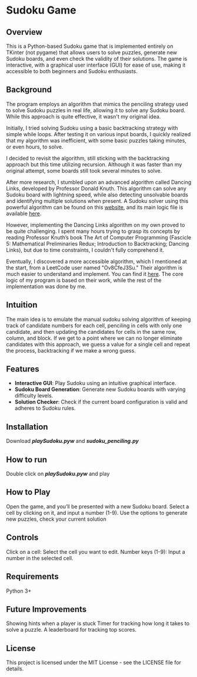 # Sudoku Game

## Overview

This is a Python-based Sudoku game that is implemented entirely on TKinter (not pygame) that allows users to solve puzzles, generate new Sudoku boards, and even check the validity of their solutions. The game is interactive, with a graphical user interface (GUI) for ease of use, making it accessible to both beginners and Sudoku enthusiasts.

## Background

The program employs an algorithm that mimics the penciling strategy used to solve Sudoku puzzles in real life, allowing it to solve any Sudoku board. While this approach is quite effective, it wasn't my original idea.

Initially, I tried solving Sudoku using a basic backtracking strategy with simple while loops. After testing it on various input boards, I quickly realized that my algorithm was inefficient, with some basic puzzles taking minutes, or even hours, to solve.

I decided to revisit the algorithm, still sticking with the backtracking approach but this time utilizing recursion. Although it was faster than my original attempt, some boards still took several minutes to solve.

After more research, I stumbled upon an advanced algorithm called Dancing Links, developed by Professor Donald Knuth. This algorithm can solve any Sudoku board with lightning speed, while also detecting unsolvable boards and identifying multiple solutions when present. A Sudoku solver using this powerful algorithm can be found on this [website](https://anysudokusolver.com/), and its main logic file is available [here](https://anysudokusolver.com/js/script.js).

However, implementing the Dancing Links algorithm on my own proved to be quite challenging. I spent many hours trying to grasp its concepts by reading Professor Knuth’s book The Art of Computer Programming (Fascicle 5: Mathematical Preliminaries Redux; Introduction to Backtracking; Dancing Links), but due to time constraints, I couldn't fully comprehend it.

Eventually, I discovered a more accessible algorithm, which I mentioned at the start, from a LeetCode user named "Ov8CfeJ3Su." Their algorithm is much easier to understand and implement. You can find it [here](https://leetcode.com/problems/sudoku-solver/solutions/5757508/recursive-backtracking-beats-99/). The core logic of my program is based on their work, while the rest of the implementation was done by me.

## Intuition

The main idea is to emulate the manual sudoku solving algorithm of keeping track of candidate numbers for each cell, penciling in cells with only one candidate, and then updating the candidates for cells in the same row, column, and block. If we get to a point where we can no longer eliminate candidates with this approach, we guess a value for a single cell and repeat the process, backtracking if we make a wrong guess.

## Features
- **Interactive GUI**: Play Sudoku using an intuitive graphical interface.
- **Sudoku Board Generation**: Generate new Sudoku boards with varying difficulty levels.
- **Solution Checker**: Check if the current board configuration is valid and adheres to Sudoku rules.

## Installation
Download **_playSudoku.pyw_** and **_sudoku_penciling.py_**

## How to run
Double click on **_playSudoku.pyw_** and play

## How to Play
Open the game, and you’ll be presented with a new Sudoku board.
Select a cell by clicking on it, and input a number (1-9).
Use the options to generate new puzzles, check your current solution

## Controls
Click on a cell: Select the cell you want to edit.
Number keys (1-9): Input a number in the selected cell.

## Requirements
Python 3+

## Future Improvements
Showing hints when a player is stuck
Timer for tracking how long it takes to solve a puzzle.
A leaderboard for tracking top scores.

## License
This project is licensed under the MIT License - see the LICENSE file for details.
